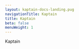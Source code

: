 ```yaml
---
layout: kaptain-docs-landing.pug
navigationTitle: Kaptain
title: Kaptain
beta: false
menuWeight: 1
---
```


Kaptain 
